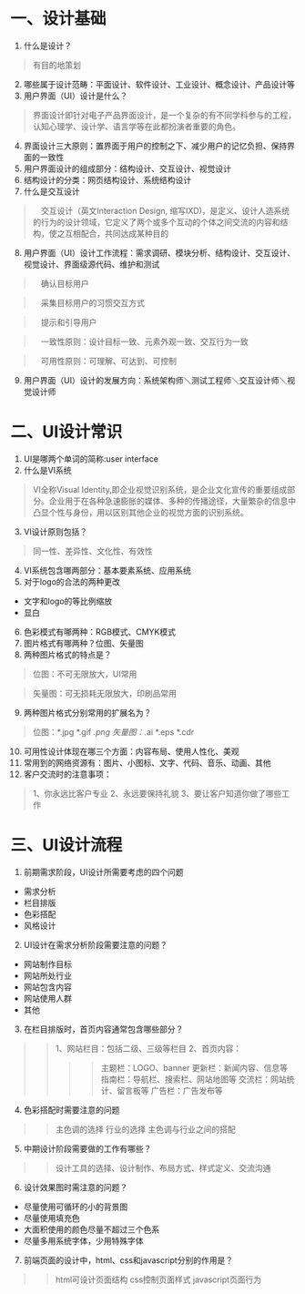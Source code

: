 # 一、设计基础

1. 什么是设计？

> 有目的地策划
  
2. 哪些属于设计范畴：平面设计、软件设计、工业设计、概念设计、产品设计等
3. 用户界面（UI）设计是什么？

> 界面设计即针对电子产品界面设计，是一个复杂的有不同学科参与的工程，认知心理学、设计学、语言学等在此都扮演者重要的角色。

4. 界面设计三大原则：置界面于用户的控制之下、减少用户的记忆负担、保持界面的一致性
5. 用户界面设计的组成部分：结构设计、交互设计、视觉设计
6. 结构设计的分类：网页结构设计、系统结构设计
7. 什么是交互设计

>　交互设计（英文Interaction Design, 缩写IXD)，是定义、设计人造系统的行为的设计领域，它定义了两个或多个互动的个体之间交流的内容和结构，使之互相配合，共同达成某种目的

8. 用户界面（UI）设计工作流程：需求调研、模块分析、结构设计、交互设计、视觉设计、界面级源代码、维护和测试

>　确认目标用户

>　采集目标用户的习惯交互方式

>　提示和引导用户

>　一致性原则：设计目标一致、元素外观一致、交互行为一致

>　可用性原则：可理解、可达到、可控制

9. 用户界面（UI）设计的发展方向：系统架构师＼测试工程师＼交互设计师＼视觉设计师
# 二、UI设计常识

1. UI是哪两个单词的简称:user interface
2. 什么是VI系统

> VI全称Visual Identity,即企业视觉识别系统，是企业文化宣传的重要组成部分。企业用于在各种急速膨胀的媒体、多种的传播途径，大量繁杂的信息中凸显个性与身份，用以区别其他企业的视觉方面的识别系统。

3. VI设计原则包括？

> 同一性、差异性、文化性、有效性

4. VI系统包含哪两部分：基本要素系统、应用系统
5. 对于logo的合法的两种更改
- 文字和logo的等比例缩放
- 显白
6. 色彩模式有哪两种：RGB模式、CMYK模式
7. 图片格式有哪两种？位图、矢量图
8. 两种图片格式的特点是？

> 位图：不可无限放大，UI常用

> 矢量图：可无损耗无限放大，印刷品常用

9. 两种图片格式分别常用的扩展名为？
> 位图：*.jpg *.gif *.png
> 矢量图：*.ai *.eps *.cdr
10. 可用性设计体现在哪三个方面：内容布局、使用人性化、美观
11. 常用到的网络资源有：图片、小图标、文字、代码、音乐、动画、其他
12. 客户交流时的注意事项：
> 1、你永远比客户专业
> 2、永远要保持礼貌
> 3、要让客户知道你做了哪些工作
# 三、UI设计流程

1. 前期需求阶段，UI设计所需要考虑的四个问题
- 需求分析
- 栏目排版
- 色彩搭配
- 风格设计
2. UI设计在需求分析阶段需要注意的问题？
- 网站制作目标
- 网站所处行业
- 网站包含内容
- 网站使用人群
- 其他
3. 在栏目排版时，首页内容通常包含哪些部分？
>> 1、网站栏目：包括二级、三级等栏目
>> 2、首页内容：
>>>> 主题栏：LOGO、banner
>>>> 更新栏：新闻内容、信息等
>>>> 指南栏：导航栏、搜索栏、网站地图等
>>>> 交流栏：网站统计、留言板等
>>>> 广告栏：广告发布等
4. 色彩搭配时需要注意的问题
>> 主色调的选择
>> 行业的选择
>> 主色调与行业之间的搭配
5. 中期设计阶段需要做的工作有哪些？
>> 设计工具的选择、设计制作、布局方式、样式定义、交流沟通
6. 设计效果图时需注意的问题？
- 尽量使用可循环的小的背景图
- 尽量使用填充色
- 大面积使用的颜色尽量不超过三个色系
- 尽量多用系统字体，少用特殊字体
7. 前端页面的设计中，html、css和javascript分别的作用是？
>> html可设计页面结构
>> css控制页面样式
>> javascript页面行为
